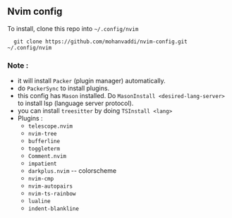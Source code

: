 ## Nvim config

To install, clone this repo into `~/.config/nvim`
```
  git clone https://github.com/mohanvaddi/nvim-config.git ~/.config/nvim
```
### Note :
- it will install `Packer` (plugin manager) automatically.
- do `PackerSync` to install plugins.
- this config has `Mason` installed. Do `MasonInstall <desired-lang-server>` to install lsp (language server protocol).
- you can install `treesitter` by doing `TSInstall <lang>`
- Plugins :
    - `telescope.nvim`
    - `nvim-tree`
    - `bufferline`
    - `toggleterm`
    - `Comment.nvim`
    - `impatient`
    - `darkplus.nvim` -- colorscheme
    - `nvim-cmp`
    - `nvim-autopairs`
    - `nvim-ts-rainbow`
    - `lualine`
    - `indent-blankline`
